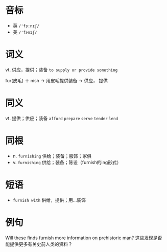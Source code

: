 # 音标

- 英 `/'fɜːnɪʃ/`
- 美 `/'fɝnɪʃ/`

# 词义

vt. 供应，提供；装备
`to supply or provide something`



fur(皮毛) ＋ nish → 用皮毛提供装备 → 供应， 提供

# 同义

vt. 提供；供应；装备
`afford` `prepare` `serve` `tender` `lend`

# 同根

- n. `furnishing` 供给；装备；服饰；家俱
- v. `furnishing` 供给；装备；陈设（furnish的ing形式）

# 短语

- `furnish with` 供给，提供；用…装饰

# 例句

Will these finds furnish more information on prehistoric man?
这些发现是否能提供更多有关史前人类的资料？


